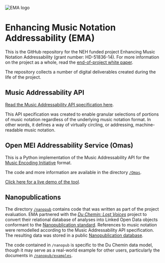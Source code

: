 ![EMA logo](http://mith.umd.edu/wp-content/uploads/2014/07/header_ema.png) 
# Enhancing Music Notation Addressability (EMA)

This is the GitHub repository for the NEH funded project Enhancing Music Notation Addressability (grant number: HD-51836-14). For more information on the project as a whole, read the [end-of-project white paper](https://securegrants.neh.gov/publicquery/Download.aspx?data=EbwGdSyLkD7zoB3W75cvd%2bXST%2bWypC%2blXFsHQXsXqfJI0drM3OQ%2b3faX2S%2ftHGB3jk8Em52HNbzrN1QYxpAied7tKmRpDL38HbpRGCl421ZZfA57c%2bQMdgoG4TlUmBkIXL2%2bqCSvDrarpXBYbascHw%3d%3d).

The repository collects a number of digital deliverables created during the life of the project.

## Music Addressability API

[Read the Music Addressability API specification here](https://github.com/umd-mith/ema/blob/master/docs/api.md).

This API specification was created to enable granular selections of portions of music notation regardless of the underlying music notation format. In other words, it defines a way of virtually circling, or addressing, machine-readable music notation.

## Open MEI Addressability Service (Omas)

This is a Python implementation of the Music Addressability API for the [Music Encoding Initiative](http://music-encoding.org/) format.

The code and more information are available in the directory [`/Omas`](https://github.com/umd-mith/ema/tree/master/Omas).

[Click here for a live demo of the tool](http://mith.us/ema/omas/).

## Nanopublications

The directory [`/nanopub`](https://github.com/umd-mith/ema/tree/master/nanopub) contains code that was written as part of the project evaluation. EMA partnered with the [*Du Chemin: Lost Voices*](http://digitalduchemin.org) project to convert their relational database of analyses into Linked Open Data objects conformant to the [Nanopublication standard](http://nanopub.org/). References to music notation were remodelled according to the Music Addressability API specification. The resulting data was stored in a public [Nanopublication database](http://digitalduchemin.org/notation/nanopub-server/).

The code contained in `/nanopub` is specific to the Du Chemin data model, though it may serve as a real-world example for other users, particularly the documents in [`/nanopub/examples`](https://github.com/umd-mith/ema/tree/master/nanopub/examples).
